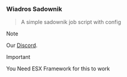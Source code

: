 ### Wiadros Sadownik
> A simple sadownik job script with config

> [!NOTE]
> Our [Discord](https://discord.gg/j89sqU69P6).

> [!IMPORTANT]
> You Need ESX Framework for this to work
